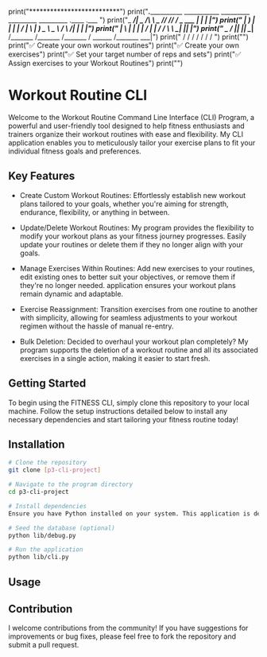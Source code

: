 print("**************************")
print("___________._____________________  ___________ _________ _________ _________ .____    .___ ")
print("\_   _____/|   \__    ___/\      \ \_   _____//   _____//   _____/ \_   ___ \|    |   |   |")
print(" |    __)  |   | |    |   /   |   \ |    __)_ \_____  \ \_____  \  /    \  \/|    |   |   |")
print(" |     \   |   | |    |  /    |    \|        \/        \/        \ \     \___|    |___|   |")
print(" \___  /   |___| |____|  \____|__  /_______  /_______  /_______  /  \______  /_______ \___|")
print("     \/                          \/        \/        \/        \/          \/        \/    ")
print("")
print("✅ Create your own workout routines")
print("✅ Create your own exercises")
print("✅ Set your target number of reps and sets")
print("✅ Assign exercises to your Workout Routines")
print("")


# Workout Routine CLI

Welcome to the Workout Routine Command Line Interface (CLI) Program, a powerful and user-friendly tool designed to help fitness enthusiasts and trainers organize their workout routines with ease and flexibility. My CLI application enables you to meticulously tailor your exercise plans to fit your individual fitness goals and preferences.

## Key Features

- Create Custom Workout Routines: Effortlessly establish new workout plans tailored to your goals, whether you're aiming for strength, endurance, flexibility, or anything in between.

- Update/Delete Workout Routines: My program provides the flexibility to modify your workout plans as your fitness journey progresses. Easily update your routines or delete them if they no longer align with your goals.

- Manage Exercises Within Routines: Add new exercises to your routines, edit existing ones to better suit your objectives, or remove them if they're no longer needed.  application ensures your workout plans remain dynamic and adaptable.

- Exercise Reassignment: Transition exercises from one routine to another with simplicity, allowing for seamless adjustments to your workout regimen without the hassle of manual re-entry.

- Bulk Deletion: Decided to overhaul your workout plan completely? My program supports the deletion of a workout routine and all its associated exercises in a single action, making it easier to start fresh.

## Getting Started

To begin using the FITNESS CLI, simply clone this repository to your local machine. Follow the setup instructions detailed below to install any necessary dependencies and start tailoring your fitness routine today!

## Installation

```bash
# Clone the repository
git clone [p3-cli-project]

# Navigate to the program directory
cd p3-cli-project

# Install dependencies
Ensure you have Python installed on your system. This application is developed with Python 3. Ensure your Python version is compatible by checking with python --version or python3 --version.

# Seed the database (optional)
python lib/debug.py

# Run the application
python lib/cli.py
```

## Usage


## Contribution

I welcome contributions from the community! If you have suggestions for improvements or bug fixes, please feel free to fork the repository and submit a pull request.

